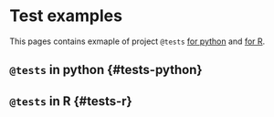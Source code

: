 Test examples
=========================================

This pages contains exmaple of project `@tests` [for python](#tests-python) and [for R](#tests-r).

`@tests` in python {#tests-python}
-----------------------------------


`@tests` in R {#tests-r}
-----------------------------------